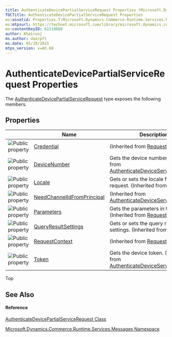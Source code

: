 ```yaml
---
title: AuthenticateDevicePartialServiceRequest Properties (Microsoft.Dynamics.Commerce.Runtime.Services.Messages)
TOCTitle: AuthenticateDevicePartialServiceRequest Properties
ms:assetid: Properties.T:Microsoft.Dynamics.Commerce.Runtime.Services.Messages.AuthenticateDevicePartialServiceRequest
ms:mtpsurl: https://technet.microsoft.com/library/microsoft.dynamics.commerce.runtime.services.messages.authenticatedevicepartialservicerequest_properties(v=AX.60)
ms:contentKeyID: 62210660
author: Khairunj
ms.author: daxcpft
ms.date: 05/18/2015
mtps_version: v=AX.60
---
```


# AuthenticateDevicePartialServiceRequest Properties

The [AuthenticateDevicePartialServiceRequest](authenticatedevicepartialservicerequest-class-microsoft-dynamics-commerce-runtime-services-messages.md) type exposes the following members.

## Properties

<table>
<thead>
<tr class="header">
<th> </th>
<th>Name</th>
<th>Description</th>
</tr>
</thead>
<tbody>
<tr class="odd">
<td><img src="images/Dn998427.pubproperty(en-us,AX.60).gif" title="Public property" alt="Public property" /></td>
<td><a href="request-credential-property-microsoft-dynamics-commerce-runtime-messages.md">Credential</a></td>
<td>(Inherited from <a href="request-class-microsoft-dynamics-commerce-runtime-messages.md">Request</a>.)</td>
</tr>
<tr class="even">
<td><img src="images/Dn998427.pubproperty(en-us,AX.60).gif" title="Public property" alt="Public property" /></td>
<td><a href="authenticatedeviceservicerequest-devicenumber-property-microsoft-dynamics-commerce-runtime-services-messages.md">DeviceNumber</a></td>
<td>Gets the device number. (Inherited from <a href="authenticatedeviceservicerequest-class-microsoft-dynamics-commerce-runtime-services-messages.md">AuthenticateDeviceServiceRequest</a>.)</td>
</tr>
<tr class="odd">
<td><img src="images/Dn998427.pubproperty(en-us,AX.60).gif" title="Public property" alt="Public property" /></td>
<td><a href="request-locale-property-microsoft-dynamics-commerce-runtime-messages.md">Locale</a></td>
<td>Gets or sets the locale for the request. (Inherited from <a href="request-class-microsoft-dynamics-commerce-runtime-messages.md">Request</a>.)</td>
</tr>
<tr class="even">
<td><img src="images/Dn998427.pubproperty(en-us,AX.60).gif" title="Public property" alt="Public property" /></td>
<td><a href="authenticatedeviceservicerequest-needchannelidfromprincipal-property-microsoft-dynamics-commerce-runtime-services-messages.md">NeedChannelIdFromPrincipal</a></td>
<td>(Inherited from <a href="authenticatedeviceservicerequest-class-microsoft-dynamics-commerce-runtime-services-messages.md">AuthenticateDeviceServiceRequest</a>.)</td>
</tr>
<tr class="odd">
<td><img src="images/Dn998427.pubproperty(en-us,AX.60).gif" title="Public property" alt="Public property" /></td>
<td><a href="request-parameters-property-microsoft-dynamics-commerce-runtime-messages.md">Parameters</a></td>
<td>Gets the parameters in the reqeust. (Inherited from <a href="request-class-microsoft-dynamics-commerce-runtime-messages.md">Request</a>.)</td>
</tr>
<tr class="even">
<td><img src="images/Dn998427.pubproperty(en-us,AX.60).gif" title="Public property" alt="Public property" /></td>
<td><a href="request-queryresultsettings-property-microsoft-dynamics-commerce-runtime-messages.md">QueryResultSettings</a></td>
<td>Gets or sets the query result settings. (Inherited from <a href="request-class-microsoft-dynamics-commerce-runtime-messages.md">Request</a>.)</td>
</tr>
<tr class="odd">
<td><img src="images/Dn998427.pubproperty(en-us,AX.60).gif" title="Public property" alt="Public property" /></td>
<td><a href="request-requestcontext-property-microsoft-dynamics-commerce-runtime-messages.md">RequestContext</a></td>
<td>(Inherited from <a href="request-class-microsoft-dynamics-commerce-runtime-messages.md">Request</a>.)</td>
</tr>
<tr class="even">
<td><img src="images/Dn998427.pubproperty(en-us,AX.60).gif" title="Public property" alt="Public property" /></td>
<td><a href="authenticatedeviceservicerequest-token-property-microsoft-dynamics-commerce-runtime-services-messages.md">Token</a></td>
<td>Gets the device token. (Inherited from <a href="authenticatedeviceservicerequest-class-microsoft-dynamics-commerce-runtime-services-messages.md">AuthenticateDeviceServiceRequest</a>.)</td>
</tr>
</tbody>
</table>


Top

## See Also

#### Reference

[AuthenticateDevicePartialServiceRequest Class](authenticatedevicepartialservicerequest-class-microsoft-dynamics-commerce-runtime-services-messages.md)

[Microsoft.Dynamics.Commerce.Runtime.Services.Messages Namespace](microsoft-dynamics-commerce-runtime-services-messages-namespace.md)

